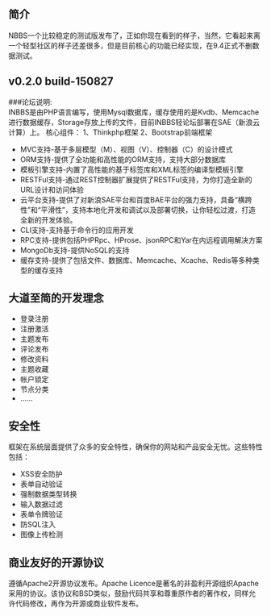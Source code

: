 ﻿## 简介

NBBS一个比较稳定的测试版发布了，正如你现在看到的样子，当然，它看起来离一个轻型社区的样子还差很多，但是目前核心的功能已经实现，在9.4正式不删数据测试。
## v0.2.0 build-150827
###论坛说明:  
INBBS是由PHP语言编写，使用Mysql数据库，缓存使用的是Kvdb、Memcache进行数据缓存，Storage存放上传的文件，目前INBBS轻论坛部署在SAE（新浪云计算）上。 
核心组件： 
1、Thinkphp框架 
2、Bootstrap前端框架


*  MVC支持-基于多层模型（M）、视图（V）、控制器（C）的设计模式
*  ORM支持-提供了全功能和高性能的ORM支持，支持大部分数据库
*  模板引擎支持-内置了高性能的基于标签库和XML标签的编译型模板引擎
*  RESTFul支持-通过REST控制器扩展提供了RESTFul支持，为你打造全新的URL设计和访问体验
*  云平台支持-提供了对新浪SAE平台和百度BAE平台的强力支持，具备“横跨性”和“平滑性”，支持本地化开发和调试以及部署切换，让你轻松过渡，打造全新的开发体验。
*  CLI支持-支持基于命令行的应用开发
*  RPC支持-提供包括PHPRpc、HProse、jsonRPC和Yar在内远程调用解决方案
*  MongoDb支持-提供NoSQL的支持
*  缓存支持-提供了包括文件、数据库、Memcache、Xcache、Redis等多种类型的缓存支持

## 大道至简的开发理念  
*  登录注册 
*  注册激活
*  主题发布 
*  评论发布 
*  修改资料
*  主题收藏
*  帐户锁定
*  节点分类
*  ......

## 安全性

框架在系统层面提供了众多的安全特性，确保你的网站和产品安全无忧。这些特性包括：

*  XSS安全防护
*  表单自动验证
*  强制数据类型转换
*  输入数据过滤
*  表单令牌验证
*  防SQL注入
*  图像上传检测

## 商业友好的开源协议

遵循Apache2开源协议发布。Apache Licence是著名的非盈利开源组织Apache采用的协议。该协议和BSD类似，鼓励代码共享和尊重原作者的著作权，同样允许代码修改，再作为开源或商业软件发布。
